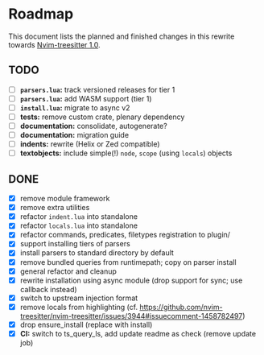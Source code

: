 # Roadmap

This document lists the planned and finished changes in this rewrite towards [Nvim-treesitter 1.0](https://github.com/nvim-treesitter/nvim-treesitter/issues/4767).

## TODO

- [ ] **`parsers.lua`:** track versioned releases for tier 1
- [ ] **`parsers.lua`:** add WASM support (tier 1)
- [ ] **`install.lua`:** migrate to async v2
- [ ] **tests:** remove custom crate, plenary dependency
- [ ] **documentation:** consolidate, autogenerate?
- [ ] **documentation:** migration guide
- [ ] **indents:** rewrite (Helix or Zed compatible)
- [ ] **textobjects:** include simple(!) `node`, `scope` (using `locals`) objects

## DONE

- [X] remove module framework
- [X] remove extra utilities
- [X] refactor `indent.lua` into standalone
- [X] refactor `locals.lua` into standalone
- [X] refactor commands, predicates, filetypes registration to plugin/
- [X] support installing tiers of parsers
- [X] install parsers to standard directory by default
- [X] remove bundled queries from runtimepath; copy on parser install
- [X] general refactor and cleanup
- [X] rewrite installation using async module (drop support for sync; use callback instead)
- [X] switch to upstream injection format
- [X] remove locals from highlighting (cf. https://github.com/nvim-treesitter/nvim-treesitter/issues/3944#issuecomment-1458782497)
- [X] drop ensure_install (replace with install)
- [X] **CI:** switch to ts_query_ls, add update readme as check (remove update job)
